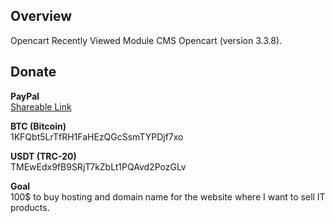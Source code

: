 <h2>Overview</h2>
<p>Opencart Recently Viewed Module CMS Opencart (version 3.3.8).</p>
<h2>Donate</h2>
<p><b>PayPal</b><br><a href="https://www.paypal.com/donate/?business=XY9NY34MQP9XW&no_recurring=0&item_name=Thanks+for+your+support%21+I+will+keep+doing+good+job.&currency_code=USD">Shareable Link</a></p>
<p><b>BTC (Bitcoin)</b><br>1KFQbt5LrTfRH1FaHEzQGcSsmTYPDjf7xo</p>
<p><b>USDT (TRC-20)</b><br>TMEwEdx9fB9SRjT7kZbLt1PQAvd2PozGLv</p>
<p><b>Goal</b><br>100$ to buy hosting and domain name for the website where I want to sell IT products.</p>
